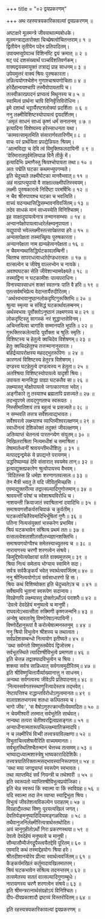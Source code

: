 +++
title = "०२ द्वयप्रकरणम्"

+++
अथ रहस्यत्रयकारिकावल्यां द्वयप्रकरणम् ॥  
  
अष्टाक्षरे मूलमन्त्रे जीवयाथात्म्यबोधके।  
मूलमन्त्राद्यतारोक्ता चिच्छेषत्वोचितन्तराम्॥ १ ॥  
द्वितीयेन तृतीयेन पदेन प्रतिपादितम्।  
उपायमप्युपेयञ्च विशिनष्टि द्वयं क्रमात् ॥ २ ॥  
षट् पदं दशसंख्यार्थं पञ्चविंशतिवर्णकम्।  
वाक्यद्वयसमायुक्तं तत्राद्यं प्राह साधनम्॥ ३ ॥  
उपेयमुत्तरं वाक्यं श्रियः पुरुषकारता।  
तन्नित्ययोगश्चेशेन गुणाश्चाश्रयणोचिताः॥ ४ ॥  
हरेर्देहान्वयश्चापि तस्यैवोपायतापि च।  
तत्स्वीकारप्रपदनं प्राप्यत्वं मिथुनस्य च॥ ५ ॥  
स्वामित्वं प्रार्थना चापि विनिर्वृत्तिविरोधिनः।  
इमे दशार्था भट्टार्यैरष्टश्लोक्यां प्रदर्शिताः ॥ ६ ॥  
ननु लक्ष्मीविशिष्टस्योपायत्वं द्वयदर्शितम्।  
'अमृतं साधनं साध्यं कृष्णं धर्मं सनातनम् ॥ ७ ॥  
इत्यादिना विशेष्यस्य हरेस्साधनता यथा।  
'कामवत्सामृतमिति संसारार्णवतारिणीम्॥ ८ ॥  
वाचः परं प्रार्थयिता प्रपद्येन्नियतः श्रियम्।  
'आत्मविद्या च देवि त्वं विमुक्तिफलदायिनी ॥ ९ ॥  
'वेरिमारातपूर्वमेलिप्पाळ विनै तीर्कु में।  
इत्यादिभिः प्रमाणैस्तु श्रियश्चोपायता तथा॥ १० ॥  
अतः पद्मेति घटका कथमभ्युपगम्यते।  
इति चेदुच्यते लक्ष्मीर्घटका मानवैभवात्॥ ११ ॥  
अहं मत्प्राप्त्युपायो वै साक्षाल्लक्ष्मीपतिस्स्वयम्।  
लक्ष्मीः पुरुषकारत्वे निर्दिष्टा परमर्षिभिः॥ १२ ॥  
न चैव श्रीरुपायश्च घटका च भवत्विति।  
वाच्यं यदन्यथासिद्धिसम्भावनविवर्जितम्॥ १३ ॥  
तदेव साधकं मानं साध्यस्येति विनिश्चितम्।  
इह साक्षादुपायत्वेनात्र तन्मानसम्भवः ॥ १४ ॥  
अन्यानपेक्षोपायत्वाध्दरेर्लक्ष्म्यनुपायता।  
यद्युपायो भवेल्लक्ष्मीस्तत्सापेक्षतया हरेः॥ १५ ॥  
अन्यसापेक्षता तस्माच्छ्रियः पुरुषकारता।  
अन्यानपेक्षता नाम ह्यन्यहेत्वनपेक्षता॥ १६ ॥  
न चैवमन्यथासिद्धिर्घटकावलम्बिनी।  
चितश्च सापराधत्वाध्दरेर्दण्डधरत्वतः ॥ १७ ॥  
वात्सल्येन च जीवेषु वाल्लभ्येन च नायके।  
अवश्यघटका सेति जीवेशाभ्यामपेक्ष्यते॥ १८ ॥  
तस्माद्विना न घटकामीशः पात्यपराधिनः।  
विनास्यास्साधनं शक्तं स्वतन्त्रः पाति वै हरिः॥ १९ ॥  
एतत्सर्वमभिप्रेत्य वेदान्तार्यैरुदीरितम्।  
'अर्थस्वभावानुष्ठानलोकदृष्टिगुरूक्तिभिः॥ २० ॥  
श्रुत्या स्मृत्या च संसिद्धं घटकार्थावलम्बनम्।  
अर्थस्वभावः पूर्वोक्तोऽनुष्ठानं लक्ष्मणस्य च॥ २१ ॥  
लोकदृष्टिस्तु सागस्कं नरं शुद्धान्तसेविनम्।  
अचिन्तयित्वा चागांसि सम्मानयति भूपतिः॥ २२ ॥  
गुरूक्तिरकलेत्यादिः पूर्वोक्ता च श्रुतिः स्मृतिः।  
विशिष्टस्य च हेतुत्वे क्वचिदेव विशेषणम्॥ २३ ॥  
हेतुः क्वचिदहेतुश्च तत्तन्मानानुसारतः।  
बहिर्द्रव्यापरोक्षस्य महदद्भुतरूपिणः ॥ २४ ॥  
कारणत्वं विशिष्टस्य हेतुरत्र विशेषणम्।  
दण्डस्य घटहेतुत्वे दण्डत्वस्य न हेतुता॥ २५ ॥  
अतश्श्रिया विशिष्टस्योपायत्वे यादृशी श्रियः।  
उपायता मानसिद्धा ग्राह्या घटकतैव सा॥ २६ ॥  
लक्ष्म्यास्तु मोक्षोपायत्वे जगत्कारणता भवेत्।  
अङ्गीकारे तु तस्याश्च ब्रह्मतापि प्रसज्यते॥ २७ ॥  
तदभ्युपगमे तावद्गुणतश्च स्वरूपतः ।  
निस्सीमातिशयं तत्र बहुत्वं च प्रसज्यते॥ २८ ॥  
न सम्भवति तत्तत्र सर्वेशत्वाद्यभावतः।  
सर्वेश्वरत्वे लक्ष्म्याश्च व्याप्तिमीश्वरलक्षणम्॥ २९ ॥  
स्वाधीनत्वं देशिकोक्तं तदुक्तं जीवलक्षणम्।  
अतिव्याप्तं चेतनत्वं पारतन्त्र्येण संयुतम्॥ ३० ॥  
निखिलराश्रिता नित्यमधीशं च समाश्रिता।  
तेषामार्तध्वनीं श्रावयन्तीमधीशितुः ॥ ३१ ॥  
मत्पादद्वन्द्वमेकं ये प्रपद्यन्ते परायणम्।  
उद्धरिष्याम्यहं देवि संसारात् स्वयमेव तान्॥ ३२ ॥  
इत्याद्युक्तप्रकारेण श्रुत्वोपायस्य वैभवम्।  
'विदितस्स हि धर्मज्ञः शरणागतवत्सलः॥ ३३ ॥  
तेन मैत्री भवतु ते यदि जीवितुमिच्छसि ।  
एवमाद्युक्तरीत्या तद्वात्सल्यादिगुणोत्तमान्॥ ३४ ॥  
श्रावयन्तीं परेषां च स्वेशाश्रयविरोधि च।  
नाशयन्ती क्रियाजातं स्वाश्रितानां दयादिभिः॥ ३५ ॥  
समाश्रयणसौकर्यरुचिपाकं च कुर्वतीम्।  
घटकत्वोचितैरेवमादिभिर्भूषितां गुणैः॥ ३६ ॥  
पतिना नित्यसंयुक्तां भास्करेण प्रभामिव।  
श्रियं घटकभावेन संश्रित्य प्रथमं ततः॥ ३७ ॥  
वत्सलत्वेशताशीलसौलभ्यज्ञानशक्तिभिः।  
समाश्रयणयोग्यैश्च समेतस्याच्युतस्य च ॥ ३८ ॥  
नारायणस्य चरणौ शरणत्वेन संश्रये।  
किमुद्दिश्येत्यपेक्षायां वर्तते वाक्यमुत्तरम्॥ ३९ ॥  
श्रिया नित्यं समेताय भोग्याय स्वामिने सदा।  
सर्वत्र सर्वकैङ्कर्यं भवेत् स्वार्थत्ववर्जितम्॥ ४० ॥  
ननु श्रीनित्ययोगोऽयं सर्वसाधारणो हि सः।  
श्रियः कथं विशिष्योक्ता इति चेदुच्यतेऽत्र च ॥ ४१ ॥  
सर्वेषामपि भूतानां स्वरूपेण सदान्वयः।  
विग्रहेणापि लक्ष्म्यास्तु प्रोक्तोऽर्थोऽयं पराशरैः॥ ४२ ॥  
'देवत्वे देवदेहेयं मनुष्यत्वे च मानुषी।  
राघवत्वेऽभवत्सीता रुक्मिणी कृष्णजन्मनि॥ ४३ ॥  
अन्येषु चावतारेषु विष्णोरेषाऽनपायिनी।  
विष्णोर्देहानुरूपां वै करोत्येषात्मनस्तनुम् ॥ ४४ ॥  
ननु श्रियो विभुत्वेन श्रीशस्य च तथात्वतः।  
सर्वप्रदेशसम्बन्धो नित्ययोग इतीष्यते॥ ४५ ॥  
'यथा सर्वगतो विष्णुस्तथैवेयं द्विजोत्तम।  
सर्वभूतस्थिते त्यादिश्श्रीविभुत्वे प्रमाणता॥ ४६ ॥  
इति चेत्तन्न तद्वाक्यादविभुत्वेन च श्रियः।  
शक्त्या सर्वत्र सान्निध्यात् सर्वगत्वमुदीरितम्॥ ४७ ॥  
इति श्रीविष्णुचित्तार्यैर्व्याख्यानात्तु न साधनम्।  
अन्यथा सर्वगत्वस्य जीवेऽपि प्रतिपादनात्॥ ४८ ॥  
'नित्यस्सर्वगतस्स्थाणुरित्यादेस्तत्र तद्भवेत्।  
नेष्टापत्तिश्च राद्धान्तविरोधोऽणुत्वमानतः॥ ४९ ॥  
वालाग्रशतभागस्य शतधा कल्पितस्य च।  
भागो जीवः', 'स वैषोऽणुरुत्क्रान्तीत्येवमादितः॥ ५० ॥  
न चेयमीश्वरी तस्मात् सर्वभूतेति सार्थवत्।  
नान्यथा तत्परा चेतीश्वरद्वित्वप्रसङ्गतः॥ ५१ ॥  
अन्याधीनात्मतारूपचिल्लक्ष्म्यातिक्रमादपि।  
न च लक्ष्मीरियं विभ्वी तत्त्वत्रयाविलक्षणा॥ ५२ ॥  
विभुताचित्त्वशेषत्वैरिति वाच्यममानतः।  
सर्वभूतस्थितिश्चैतन्मानं चेत्तच्च तत्समम्॥ ५३ ॥  
भाष्याद्यध्यात्मशास्त्रेषु भाष्यकारादिदेशिकैः।  
तत्त्वत्रयातिरिक्तात्मसद्भावस्यानिरूपणात्॥ ५४ ॥  
'यथा मया जगद्व्याप्तं स्वरूपेण स्वभावतः।  
तथा व्याप्तमिदं सर्वं नियन्त्री च तथेश्वरी ॥ ५५ ॥  
इति स्वरूपतो व्याप्तिश्श्रीविभुत्वप्रयोजिका।  
इति चेन्न स्वरूपं किं स्वात्मा वा किं स्वविग्रहः॥ ५६ ॥  
यदि स्वात्मा तदा तेन व्याप्या स्याद्विभुता श्रियः।  
विभुत्वं जीवतेशत्वविकल्पेन पराहतम्॥ ५७ ॥  
विग्रहाद्यैस्तथा विष्णुः पूरयत्यखिलं जगत्।  
देवतिर्यङ्मनुष्यादिदिव्यमङ्गळविग्रहः ॥ ५८ ॥  
तथैवानुजनिर्लक्ष्मीरित्यत्रार्थस्तथोदितः।  
अयं चानुगृहीतोऽर्थो गिरा प्रकरणस्थया॥ ५९ ॥  
देवत्वे देवदेहेयं मनुष्यत्वे च मानुषी।  
सौम्यासौम्यैर्जगद्रूपैस्त्वयैतद्देवि पूरितम्॥ ६० ॥  
एवमादि कथं तस्माद्देहयोगः श्रिया हरेः।  
श्रीतदीशानयोरेव प्रीत्या स्वार्थत्ववर्जितम्॥ ६१ ॥  
कैङ्कर्यमखिलं कर्तुमादावखिलमातरम्।  
श्रियं घटकभावेन संश्रित्य तदनन्तरम्॥ ६२ ॥  
तत्समेतस्य सततं वात्सल्यादिगुणाम्बुधेः।  
नारायणस्य चरणै शरणत्वेन संश्रये॥ ६३ ॥  
इति श्रीमन्त्ररत्नार्थसंग्रहोऽयं विनिश्चितः।  
दीप-दीपप्रकाशादौ द्रष्टव्यं विस्तरोदितम्॥ ६४ ॥

इति रहस्यत्रयकारिकावल्यां द्वयप्रकरणम् ॥


